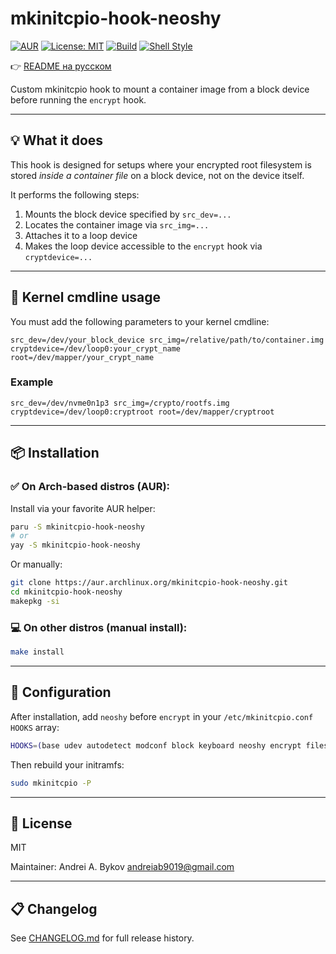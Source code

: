 # mkinitcpio-hook-neoshy

[![AUR](https://img.shields.io/aur/version/mkinitcpio-hook-neoshy.svg)](https://aur.archlinux.org/packages/mkinitcpio-hook-neoshy)
[![License: MIT](https://img.shields.io/badge/License-MIT-blue.svg)](LICENSE)
[![Build](https://img.shields.io/badge/build-makepkg-brightgreen)](#)
[![Shell Style](https://img.shields.io/badge/style-posix--ash-yellow)](#)

👉 [README на русском](README-ru.md)

Custom mkinitcpio hook to mount a container image from a block device before running the `encrypt` hook.

---

## 💡 What it does

This hook is designed for setups where your encrypted root filesystem is stored *inside a container file* on a block device, not on the device itself.

It performs the following steps:

1. Mounts the block device specified by `src_dev=...`
2. Locates the container image via `src_img=...`
3. Attaches it to a loop device
4. Makes the loop device accessible to the `encrypt` hook via `cryptdevice=...`

---

## 🧵 Kernel cmdline usage

You must add the following parameters to your kernel cmdline:

```
src_dev=/dev/your_block_device src_img=/relative/path/to/container.img cryptdevice=/dev/loop0:your_crypt_name root=/dev/mapper/your_crypt_name
```

### Example

```
src_dev=/dev/nvme0n1p3 src_img=/crypto/rootfs.img cryptdevice=/dev/loop0:cryptroot root=/dev/mapper/cryptroot
```

---

## 📦 Installation

### ✅ On Arch-based distros (AUR):

Install via your favorite AUR helper:

```bash
paru -S mkinitcpio-hook-neoshy
# or
yay -S mkinitcpio-hook-neoshy
```

Or manually:

```bash
git clone https://aur.archlinux.org/mkinitcpio-hook-neoshy.git
cd mkinitcpio-hook-neoshy
makepkg -si
```

### 💻 On other distros (manual install):

```bash
make install
```

---

## 🔧 Configuration

After installation, add `neoshy` before `encrypt` in your `/etc/mkinitcpio.conf` `HOOKS` array:

```bash
HOOKS=(base udev autodetect modconf block keyboard neoshy encrypt filesystems fsck)
```

Then rebuild your initramfs:

```bash
sudo mkinitcpio -P
```

---

## 📜 License

MIT

Maintainer: Andrei A. Bykov <andreiab9019@gmail.com>

---

## 📋 Changelog

See [CHANGELOG.md](CHANGELOG.md) for full release history.
